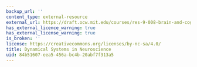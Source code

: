 ```yaml
---
backup_url: ''
content_type: external-resource
external_url: https://draft.ocw.mit.edu/courses/res-9-008-brain-and-cognitive-sciences-computational-tutorials/pages/12-dynamical-systems-in-neuroscience/
has_external_licence_warning: true
has_external_license_warning: true
is_broken: ''
license: https://creativecommons.org/licenses/by-nc-sa/4.0/
title: Dynamical Systems in Neuroscience
uid: 84b51607-eea5-456a-bc4b-20abf7f313a5
---
```

